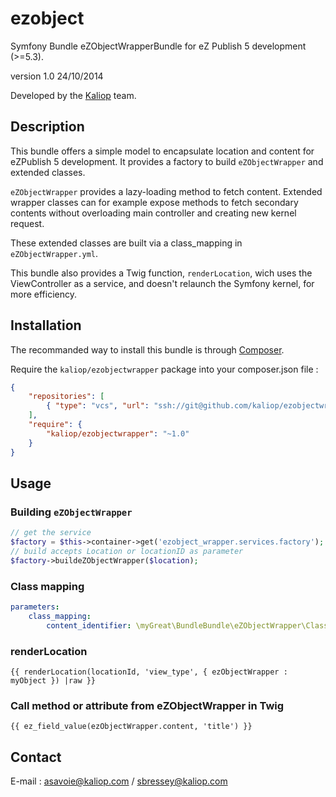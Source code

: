 # ezobject
Symfony Bundle eZObjectWrapperBundle for eZ Publish 5 development (>=5.3).

version 1.0 24/10/2014

Developed by the [Kaliop](http://www.kaliop.com/) team.

## Description

This bundle offers a simple model to encapsulate location and content for eZPublish 5 development.
It provides a factory to build `eZObjectWrapper` and extended classes.

`eZObjectWrapper` provides a lazy-loading method to fetch content.
Extended wrapper classes can for example expose methods to fetch secondary contents without overloading main controller and creating new kernel request.

These extended classes are built via a class_mapping in `eZObjectWrapper.yml`.

This bundle also provides a Twig function, `renderLocation`, wich uses the ViewController as a service, and doesn't
relaunch the Symfony kernel, for more efficiency.

## Installation

The recommanded way to install this bundle is through [Composer](http://getcomposer.org/). 

Require the `kaliop/ezobjectwrapper` package into your composer.json file : 

```json
{
	"repositories": [
        { "type": "vcs", "url": "ssh://git@github.com/kaliop/ezobjectwrapper.git" }
    ],
    "require": {
        "kaliop/ezobjectwrapper": "~1.0"
    }
}
```


## Usage
### Building `eZObjectWrapper`
```php
// get the service
$factory = $this->container->get('ezobject_wrapper.services.factory');
// build accepts Location or locationID as parameter
$factory->buildeZObjectWrapper($location);
```

### Class mapping
```yml
parameters:
    class_mapping:
        content_identifier: \myGreat\BundleBundle\eZObjectWrapper\ClassesExtendingeZObjectWrapper
```

### renderLocation
```twig
{{ renderLocation(locationId, 'view_type', { ezObjectWrapper : myObject }) |raw }}
```

### Call method or attribute from eZObjectWrapper in Twig
```twig
{{ ez_field_value(ezObjectWrapper.content, 'title') }}
```



## Contact
E-mail : asavoie@kaliop.com / sbressey@kaliop.com